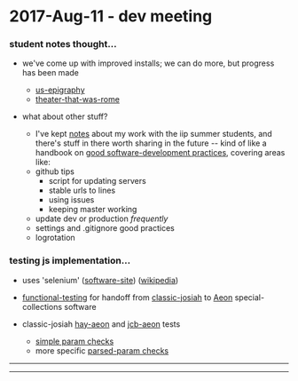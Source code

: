 2017-Aug-11 - dev meeting
=========================


### student notes thought...

- we've come up with improved installs; we can do more, but progress has been made
    - [us-epigraphy](https://github.com/Brown-University-Library/usepweb_project#student-developer-installation)
    - [theater-that-was-rome](https://github.com/Brown-University-Library/ttwr#install-and-run)

- what about other stuff?
    - I've kept [notes](https://github.com/birkin/summer_iip_dev_notes/blob/master/notes.md) about my work with the iip summer students, and there's stuff in there worth sharing in the future -- kind of like a handbook on [good software-development practices](https://docs.google.com/spreadsheets/d/1qzb3wulrxhp4QxwZDLkU7jUYu1vHhzw7ReegGmwIEhE/edit#gid=0), covering areas like:
    - github tips
        - script for updating servers
        - stable urls to lines
        - using issues
        - keeping master working
    - update dev or production _frequently_
    - settings and .gitignore good practices
    - logrotation


### testing js implementation...

- uses 'selenium' ([software-site](http://www.seleniumhq.org)) ([wikipedia](https://en.wikipedia.org/wiki/Selenium_(software)))

- [functional-testing](https://en.wikipedia.org/wiki/Functional_testing) for handoff from [classic-josiah](http://josiah.brown.edu) to [Aeon](https://www.atlas-sys.com/aeon/) special-collections software

- classic-josiah [hay-aeon](https://github.com/birkin/hay_aeon_classic_js/blob/master/selenium_tests.py) and [jcb-aeon](https://github.com/birkin/jcb_link_js/blob/master/selenium_tests.py) tests
    - [simple param checks](https://github.com/birkin/jcb_link_js/blob/40595d9030e92f50773c4ec4404256c3bbafa7e3/selenium_tests.py#L35-L40)
    - more specific [parsed-param checks](https://github.com/birkin/jcb_link_js/blob/40595d9030e92f50773c4ec4404256c3bbafa7e3/selenium_tests.py#L35-L40)


---

---
